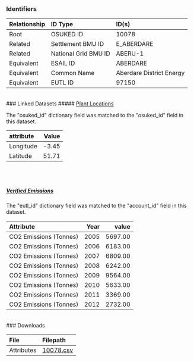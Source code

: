 ### Identifiers

| Relationship   | ID Type              | ID(s)                    |
|:---------------|:---------------------|:-------------------------|
| Root           | OSUKED ID            | 10078                    |
| Related        | Settlement BMU ID    | E_ABERDARE               |
| Related        | National Grid BMU ID | ABERU-1                  |
| Equivalent     | ESAIL ID             | ABERDARE                 |
| Equivalent     | Common Name          | Aberdare District Energy |
| Equivalent     | EUTL ID              | 97150                    |

<br>
### Linked Datasets
##### <a href="https://osuked.github.io/Power-Station-Dictionary/datasets/plant-locations">Plant Locations</a>



The "osuked_id" dictionary field was matched to the "osuked_id" field in this dataset.

| attribute   |   Value |
|:------------|--------:|
| Longitude   |   -3.45 |
| Latitude    |   51.71 |

<br><br>
##### <a href="https://osuked.github.io/Power-Station-Dictionary/datasets/verified-emissions">Verified Emissions</a>



The "eutl_id" dictionary field was matched to the "account_id" field in this dataset.

| Attribute              |   Year |   value |
|:-----------------------|-------:|--------:|
| CO2 Emissions (Tonnes) |   2005 | 5697.00 |
| CO2 Emissions (Tonnes) |   2006 | 6183.00 |
| CO2 Emissions (Tonnes) |   2007 | 6809.00 |
| CO2 Emissions (Tonnes) |   2008 | 6242.00 |
| CO2 Emissions (Tonnes) |   2009 | 9564.00 |
| CO2 Emissions (Tonnes) |   2010 | 5633.00 |
| CO2 Emissions (Tonnes) |   2011 | 3369.00 |
| CO2 Emissions (Tonnes) |   2012 | 2732.00 |


<br>
### Downloads


| File       | Filepath                                                                              |
|:-----------|:--------------------------------------------------------------------------------------|
| Attributes | [10078.csv](https://osuked.github.io/Power-Station-Dictionary/object_attrs/10078.csv) |
